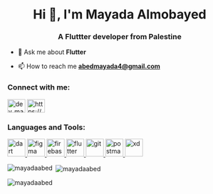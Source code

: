 <h1 align="center">Hi 👋, I'm Mayada Almobayed</h1>
<h3 align="center">A Fluttter developer from Palestine</h3>

- 💬 Ask me about **Flutter**

- 📫 How to reach me **abedmayada4@gmail.com**

<h3 align="left">Connect with me:</h3>
<p align="left">
<a href="https://twitter.com/dev_mayada" target="blank"><img align="center" src="https://raw.githubusercontent.com/rahuldkjain/github-profile-readme-generator/master/src/images/icons/Social/twitter.svg" alt="dev_mayada" height="30" width="40" /></a>
<a href="https://linkedin.com/in/https://www.linkedin.com/in/mayada-almobayed-a102161a6/" target="blank"><img align="center" src="https://raw.githubusercontent.com/rahuldkjain/github-profile-readme-generator/master/src/images/icons/Social/linked-in-alt.svg" alt="https://www.linkedin.com/in/mayada-almobayed-a102161a6/" height="30" width="40" /></a>
</p>

<h3 align="left">Languages and Tools:</h3>
<p align="left"> <a href="https://dart.dev" target="_blank" rel="noreferrer"> <img src="https://www.vectorlogo.zone/logos/dartlang/dartlang-icon.svg" alt="dart" width="40" height="40"/> </a> <a href="https://www.figma.com/" target="_blank" rel="noreferrer"> <img src="https://www.vectorlogo.zone/logos/figma/figma-icon.svg" alt="figma" width="40" height="40"/> </a> <a href="https://firebase.google.com/" target="_blank" rel="noreferrer"> <img src="https://www.vectorlogo.zone/logos/firebase/firebase-icon.svg" alt="firebase" width="40" height="40"/> </a> <a href="https://flutter.dev" target="_blank" rel="noreferrer"> <img src="https://www.vectorlogo.zone/logos/flutterio/flutterio-icon.svg" alt="flutter" width="40" height="40"/> </a> <a href="https://git-scm.com/" target="_blank" rel="noreferrer"> <img src="https://www.vectorlogo.zone/logos/git-scm/git-scm-icon.svg" alt="git" width="40" height="40"/> </a> <a href="https://postman.com" target="_blank" rel="noreferrer"> <img src="https://www.vectorlogo.zone/logos/getpostman/getpostman-icon.svg" alt="postman" width="40" height="40"/> </a> <a href="https://www.adobe.com/products/xd.html" target="_blank" rel="noreferrer"> <img src="https://cdn.worldvectorlogo.com/logos/adobe-xd.svg" alt="xd" width="40" height="40"/> </a> </p>

<p><img align="left" src="https://github-readme-stats.vercel.app/api/top-langs?username=mayadaabed&show_icons=true&locale=en&layout=compact" alt="mayadaabed" /></p>

<p>&nbsp;<img align="center" src="https://github-readme-stats.vercel.app/api?username=mayadaabed&show_icons=true&locale=en" alt="mayadaabed" /></p>

<p><img align="center" src="https://github-readme-streak-stats.herokuapp.com/?user=mayadaabed&" alt="mayadaabed" /></p>
